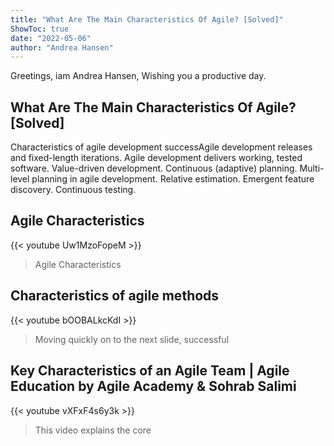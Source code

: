 ```yaml
---
title: "What Are The Main Characteristics Of Agile? [Solved]"
ShowToc: true 
date: "2022-05-06"
author: "Andrea Hansen" 
---
```


Greetings, iam Andrea Hansen, Wishing you a productive day.
## What Are The Main Characteristics Of Agile? [Solved]
Characteristics of agile development successAgile development releases and fixed-length iterations. 
 Agile development delivers working, tested software. 
 Value-driven development. 
 Continuous (adaptive) planning. 
 Multi-level planning in agile development. 
 Relative estimation. 
 Emergent feature discovery. 
 Continuous testing.

## Agile  Characteristics
{{< youtube Uw1MzoFopeM >}}
>Agile Characteristics

## Characteristics of agile methods
{{< youtube bOOBALkcKdI >}}
>Moving quickly on to the next slide, successful 

## Key Characteristics of an Agile Team | Agile Education by Agile Academy & Sohrab Salimi
{{< youtube vXFxF4s6y3k >}}
>This video explains the core 

